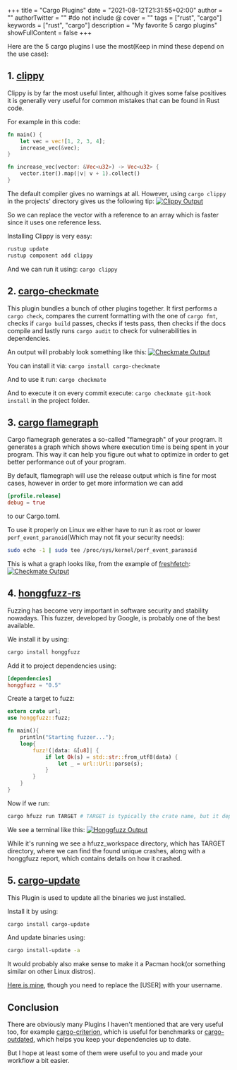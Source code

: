 +++
title = "Cargo Plugins"
date = "2021-08-12T21:31:55+02:00"
author = ""
authorTwitter = "" #do not include @
cover = ""
tags = ["rust", "cargo"]
keywords = ["rust", "cargo"]
description = "My favorite 5 cargo plugins"
showFullContent = false
+++

Here are the 5 cargo plugins I use the most(Keep in mind these depend on the use case):

## 1. [clippy](https://github.com/rust-lang/rust-clippy)

Clippy is by far the most useful linter, although it gives some false positives it is generally very useful for common
mistakes that can be found in Rust code.

For example in this code:

```rust
fn main() {
    let vec = vec![1, 2, 3, 4];
    increase_vec(&vec);
}

fn increase_vec(vector: &Vec<u32>) -> Vec<u32> {
    vector.iter().map(|v| v + 1).collect()
}
```

The default compiler gives no warnings at all. However, using `cargo clippy` in the projects' directory gives us the
following tip:
[![Clippy Output](./images/clippy_output.png)](https://rust-lang.github.io/rust-clippy/master/index.html#ptr_arg)

So we can replace the vector with a reference to an array which is faster since it uses one reference less.

Installing Clippy is very easy:

```bash
rustup update
rustup component add clippy
```

And we can run it using: `cargo clippy`

## 2. [cargo-checkmate](https://github.com/nathan-at-least/cargo-checkmate)

This plugin bundles a bunch of other plugins together.
It first performs a `cargo check`, compares the current formatting with the one of `cargo fmt`, checks if
`cargo build` passes, checks if tests pass, then checks if the docs compile and lastly runs `cargo audit` to check for
vulnerabilities in dependencies.

An output will probably look something like this:
[![Checkmate Output](./images/checkmate-output.jpg)](https://github.com/nathan-at-least/cargo-checkmate)

You can install it via:
`cargo install cargo-checkmate`

And to use it run:
`cargo checkmate`

And to execute it on every commit execute:
`cargo checkmate git-hook install`
in the project folder.

## 3. [cargo flamegraph](https://lib.rs/crates/flamegraph)

Cargo flamegraph generates a so-called "flamegraph" of your program. It generates a graph which shows where execution
time is being spent in your program. This way it can help you figure out what to optimize in order to get better
performance out of your program.

By default, flamegraph will use the release output which is fine for most cases, however in order to get more
information we can add

```toml
[profile.release]
debug = true
```

to our Cargo.toml.

To use it properly on Linux we either have to run it as root or lower `perf_event_paranoid`(Which may not fit your security
needs):

```bash
sudo echo -1 | sudo tee /proc/sys/kernel/perf_event_paranoid
```

This is what a graph looks like, from the example of [freshfetch](https://github.com/K4rakara/freshfetch):
[![Checkmate Output](./images/flamegraph_freshfetch.svg)](https://github.com/K4rakara/freshfetch)

## 4. [honggfuzz-rs](https://github.com/rust-fuzz/honggfuzz-rs)

Fuzzing has become very important in software security and stability nowadays. This fuzzer, developed by Google, is
probably one of the best available.

We install it by using:

```bash
cargo install honggfuzz
```

Add it to project dependencies using:

```toml
[dependencies]
honggfuzz = "0.5"
```

Create a target to fuzz:

```rust
extern crate url;
use honggfuzz::fuzz;

fn main(){
    println("Starting fuzzer...");
    loop{
        fuzz!(|data: &[u8]| {
            if let Ok(s) = std::str::from_utf8(data) {
                let _ = url::Url::parse(s);
            }
        }
    }
}
```

Now if we run:

```bash
cargo hfuzz run TARGET # TARGET is typically the crate name, but it depends
```

We see a terminal like this:
[![Honggfuzz Output](./images/honggfuzz.png)](https://honggfuzz.dev/)

While it's running we see a hfuzz_workspace directory, which has TARGET directory, where we can find
the found unique crashes, along with a honggfuzz report, which contains details on how it crashed.

## 5. [cargo-update](https://github.com/nabijaczleweli/cargo-update)

This Plugin is used to update all the binaries we just installed.

Install it by using:

```bash
cargo install cargo-update
```

And update binaries using:

```bash
cargo install-update -a
```

It would probably also make sense to make it a Pacman hook(or something similar on other Linux distros).

[Here is mine](https://gist.github.com/Nereuxofficial/3375a8c02a2e13a51ff24206f8fd6f46), though you need to replace the
[USER] with your username.

## Conclusion

There are obviously many Plugins I haven't mentioned that are very useful too, for example
[cargo-criterion](https://github.com/bheisler/cargo-criterion), which is useful for benchmarks or
[cargo-outdated](https://github.com/kbknapp/cargo-outdated), which helps you keep your dependencies up to date.

But I hope at least some of them were useful to you and made your workflow a bit easier.
